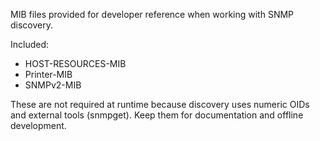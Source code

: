 MIB files provided for developer reference when working with SNMP discovery.

Included:
- HOST-RESOURCES-MIB
- Printer-MIB
- SNMPv2-MIB

These are not required at runtime because discovery uses numeric OIDs and external tools (snmpget). Keep them for documentation and offline development.

